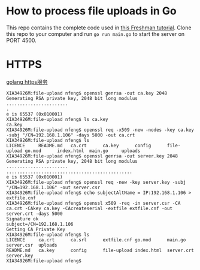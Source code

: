 # How to process file uploads in Go

This repo contains the complete code used in [this Freshman
tutorial](https://freshman.tech/file-upload-golang/). Clone this repo to your
computer and run `go run main.go` to start the server on PORT 4500.

# HTTPS

[golang https服务](https://blog.csdn.net/javahuazaili/article/details/122649644)

```
XIA34926M:file-upload nfeng$ openssl genrsa -out ca.key 2048
Generating RSA private key, 2048 bit long modulus
.......................
.
e is 65537 (0x010001)
XIA34926M:file-upload nfeng$ ls ca.key 
ca.key
XIA34926M:file-upload nfeng$ openssl req -x509 -new -nodes -key ca.key -subj "/CN=192.168.1.106" -days 5000 -out ca.crt
XIA34926M:file-upload nfeng$ ls 
LICENCE		README.md	ca.crt		ca.key		config		file-upload	go.mod		index.html	main.go		uploads
XIA34926M:file-upload nfeng$ openssl genrsa -out server.key 2048
Generating RSA private key, 2048 bit long modulus
.......................
...............................................
e is 65537 (0x010001)
XIA34926M:file-upload nfeng$ openssl req -new -key server.key -subj "/CN=192.168.1.106" -out server.csr
XIA34926M:file-upload nfeng$ echo subjectAltName = IP:192.168.1.106 > extfile.cnf
XIA34926M:file-upload nfeng$ openssl x509 -req -in server.csr -CA ca.crt -CAkey ca.key -CAcreateserial -extfile extfile.cnf -out server.crt -days 5000
Signature ok
subject=/CN=192.168.1.106
Getting CA Private Key
XIA34926M:file-upload nfeng$ ls
LICENCE		ca.crt		ca.srl		extfile.cnf	go.mod		main.go		server.csr	uploads
README.md	ca.key		config		file-upload	index.html	server.crt	server.key
XIA34926M:file-upload nfeng$ 
```